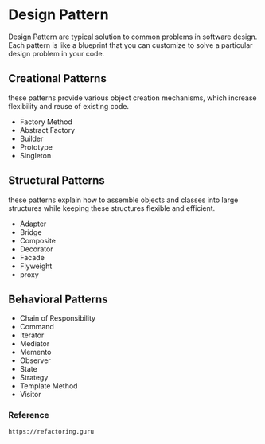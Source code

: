 # Design Pattern
Design Pattern are typical solution to common problems in software design.  Each pattern is like a blueprint that you can customize to solve a particular design problem in your code.

## Creational Patterns
these patterns provide various object creation mechanisms, which increase flexibility and reuse of existing code.
- Factory Method
- Abstract Factory
- Builder
- Prototype
- Singleton

## Structural Patterns
these patterns explain how to assemble objects and classes into large structures while keeping these structures flexible and efficient.
- Adapter
- Bridge
- Composite
- Decorator
- Facade
- Flyweight
- proxy

## Behavioral Patterns
- Chain of Responsibility
- Command
- Iterator
- Mediator
- Memento
- Observer
- State
- Strategy
- Template Method
- Visitor

### Reference
`https://refactoring.guru`